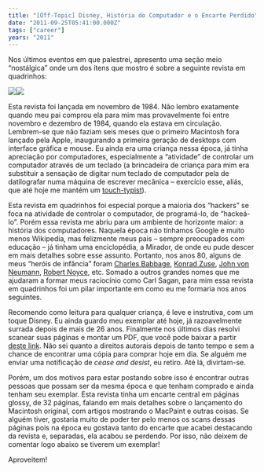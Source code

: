 ```yaml
---
title: "[Off-Topic] Disney, História do Computador e o Encarte Perdido"
date: "2011-09-25T05:41:00.000Z"
tags: ["career"]
years: "2011"
---
```


<p></p>
<p>Nos últimos eventos em que palestrei, apresento uma seção meio “nostálgica” onde um dos ítens que mostro é sobre a seguinte revista em quadrinhos:</p>
<div style="display:block; margin: auto">
  <p><img src="http://s3.amazonaws.com/akitaonrails/assets/2011/9/25/SCAN0001_original.png" style="float: left; margin: 0; padding: 0"><img src="http://s3.amazonaws.com/akitaonrails/assets/2011/9/25/SCAN0024_original.png?1316928230" style="float: left; margin: 0; padding: 0"></p>
</div>
<p><br style="clear: both"></p>
<p></p>
<p></p>
<p>Esta revista foi lançada em novembro de 1984. Não lembro exatamente quando meu pai comprou ela para mim mas provavelmente foi entre novembro e dezembro de 1984, quando ela estava em circulação. Lembrem-se que não faziam seis meses que o primeiro Macintosh fora lançado pela Apple, inaugurando a primeira geração de desktops com interface gráfica e mouse. Eu ainda era uma criança nessa época, já tinha apreciação por computadores, especialmente a “atividade” de controlar um computador através de um teclado (a brincadeira de criança para mim era substituir a sensação de digitar num teclado de computador pela de datilografar numa máquina de escrever mecânica – exercício esse, aliás, que até hoje me mantém um <a href="https://en.wikipedia.org/wiki/Touch_typing">touch-typist</a>).</p>
<p>Esta revista em quadrinhos foi especial porque a maioria dos “hackers” se foca na atividade de controlar o computador, de programá-lo, de “hackeá-lo”. Porém essa revista me abriu para um ambiente de horizonte maior: a história dos computadores. Naquela época não tínhamos Google e muito menos Wikipedia, mas felizmente meus pais – sempre preocupados com educação – já tinham uma enciclopédia, a Mirador, de onde eu pude descer em mais detalhes sobre esse assunto. Portanto, nos anos 80, alguns de meus “heróis de infância” foram <a href="https://en.wikipedia.org/wiki/Charles_babbage">Charles Babbage</a>, <a href="https://en.wikipedia.org/wiki/Konrad_Zuse">Konrad Zuse</a>, <a href="https://en.wikipedia.org/wiki/John_Von_Neumann">John von Neumann</a>, <a href="https://en.wikipedia.org/wiki/Robert_Noyce">Robert Noyce</a>, etc. Somado a outros grandes nomes que me ajudaram a formar meus raciocínio como Carl Sagan, para mim essa revista em quadrinhos foi um pilar importante em como eu me formaria nos anos seguintes.</p>
<p>Recomendo como leitura para qualquer criança, é leve e instrutiva, com um toque Disney. Eu ainda guardo meu exemplar até hoje, já razoavelmente surrada depois de mais de 26 anos. Finalmente nos últimos dias resolvi scanear suas páginas e montar um <span class="caps">PDF</span>, que você pode baixar a partir <a href="https://bit.ly/nOiIA0">deste link</a>. Não sei quanto a direitos autorais depois de tanto tempo e sem a chance de encontrar uma cópia para comprar hoje em dia. Se alguém me enviar uma notificação de <em>cease and desist</em>, eu retiro. Até lá, divirtam-se.</p>
<div style="float: right; margin: 3px"><img src="https://s3.amazonaws.com/akitaonrails/assets/2011/9/25/SCAN0001%202_original.png?1316928247" srcset="https://s3.amazonaws.com/akitaonrails/assets/2011/9/25/SCAN0001%202_original.png?1316928247 2x" alt=""></div>
<p>Porém, um dos motivos para estar postando sobre isso é encontrar outras pessoas que possam ser da mesma época e que tenham comprado e ainda tenham seu exemplar. Esta revista tinha um encarte central em páginas glossy, de 32 páginas, falando em mais detalhes sobre o lançamento do Macintosh original, com artigos mostrando o MacPaint e outras coisas. Se alguém tiver, gostaria muito de poder ter pelo menos os scans dessas páginas pois na época eu gostava tanto do encarte que acabei destacando da revista e, separadas, ela acabou se perdendo. Por isso, não deixem de comentar logo abaixo se tiverem um exemplar!</p>
<p>Aproveitem!</p>
<p></p>